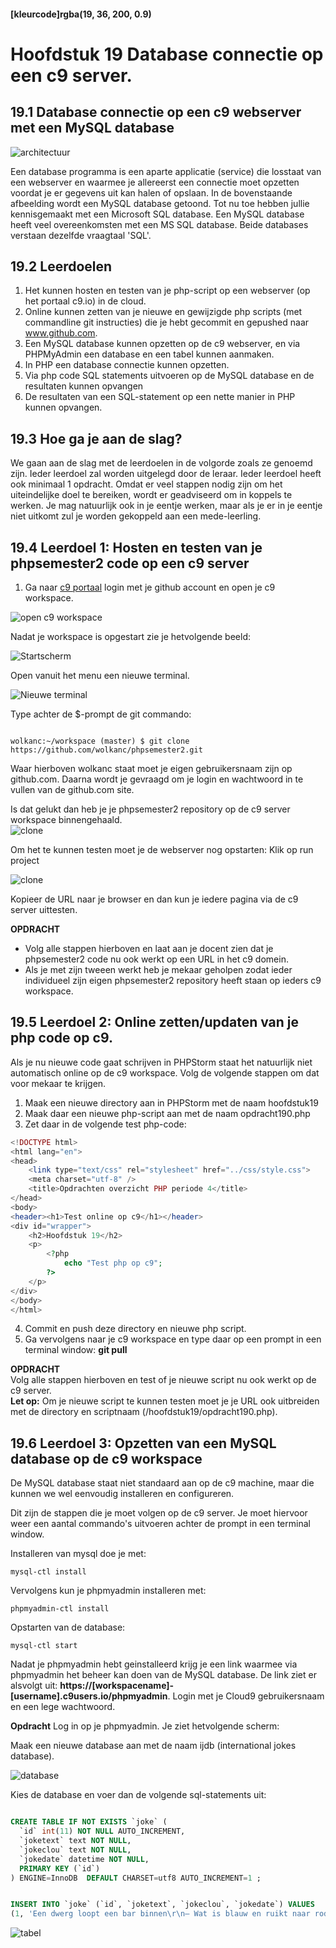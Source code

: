 #### [kleurcode]rgba(19, 36, 200, 0.9)

# Hoofdstuk 19 Database connectie op een c9 server.

## 19.1 Database connectie op een c9 webserver met een MySQL database
 
![architectuur](https://github.com/ictacademiekw1c/opdrachten-repository/blob/master/php/p4/images/dbserver.gif?raw=true)
 
Een database programma is een aparte applicatie (service) die losstaat van een webserver en waarmee je allereerst een connectie moet opzetten voordat je er gegevens uit kan halen of opslaan.
In de bovenstaande afbeelding wordt een MySQL database getoond. Tot nu toe hebben jullie kennisgemaakt met een Microsoft SQL database. 
Een MySQL database heeft veel overeenkomsten met een MS SQL database. Beide databases verstaan dezelfde vraagtaal 'SQL'.


## 19.2 Leerdoelen

1. Het kunnen hosten en testen van je php-script op een webserver (op het portaal c9.io) in de cloud.
2. Online kunnen zetten van je nieuwe en gewijzigde php scripts (met commandline git instructies) die je hebt gecommit en gepushed naar www.github.com.
3. Een MySQL database kunnen opzetten op de c9 webserver, en via PHPMyAdmin een database en een tabel kunnen aanmaken.
4. In PHP een database connectie kunnen opzetten.
5. Via php code SQL statements uitvoeren op de MySQL database en de resultaten kunnen opvangen
6. De resultaten van een SQL-statement op een nette manier in PHP kunnen opvangen.

## 19.3 Hoe ga je aan de slag?

We gaan aan de slag met de leerdoelen in de volgorde zoals ze genoemd zijn. 
Ieder leerdoel zal worden uitgelegd door de leraar. Ieder leerdoel heeft ook minimaal 1 opdracht. 
Omdat er veel stappen nodig zijn om het uiteindelijke doel te bereiken, wordt er geadviseerd om in koppels te werken. Je mag natuurlijk ook in je eentje werken, 
maar als je er in je eentje niet uitkomt zul je worden gekoppeld aan een mede-leerling.

## 19.4 Leerdoel 1: Hosten en testen van je phpsemester2 code op een c9 server

1. Ga naar [c9 portaal](http://c9.io) login met je github account en open je c9 workspace.

![open c9 workspace](https://github.com/ictacademiekw1c/opdrachten-repository/blob/master/php/p4/images/c9.png?raw=true)

Nadat je workspace is opgestart zie je hetvolgende beeld:<br>

![Startscherm](https://github.com/ictacademiekw1c/opdrachten-repository/blob/master/php/p4/images/c9start.png?raw=true)

Open vanuit het menu een nieuwe terminal.<br>

![Nieuwe terminal](https://github.com/ictacademiekw1c/opdrachten-repository/blob/master/php/p4/images/terminal.png?raw=true)

Type achter de $-prompt de git commando:<br>

 ~~~linux

 wolkanc:~/workspace (master) $ git clone https://github.com/wolkanc/phpsemester2.git

~~~

Waar hierboven wolkanc staat moet je eigen gebruikersnaam zijn op github.com. Daarna wordt je gevraagd om je login en wachtwoord in te vullen van de github.com site. <br>

Is dat gelukt dan heb je je phpsemester2 repository op de c9 server workspace binnengehaald.
<br>
![clone](https://github.com/ictacademiekw1c/opdrachten-repository/blob/master/php/p4/images/clone.png?raw=true)

Om het te kunnen testen moet je de webserver nog opstarten:
Klik op run project
<br>

![clone](https://github.com/ictacademiekw1c/opdrachten-repository/blob/master/php/p4/images/run.png?raw=true)

Kopieer de URL naar je browser en dan kun je iedere pagina via de c9 server uittesten.

__OPDRACHT__
- Volg alle stappen hierboven en laat aan je docent zien dat je phpsemester2 code nu ook werkt op een URL in het c9 domein.
- Als je met zijn tweeen werkt heb je mekaar geholpen zodat ieder individueel zijn eigen phpsemester2 repository heeft staan op ieders c9 workspace.

## 19.5 Leerdoel 2: Online zetten/updaten van je php code op c9.

Als je nu nieuwe code gaat schrijven in PHPStorm staat het natuurlijk niet automatisch online op de c9 workspace.
Volg de volgende stappen om dat voor mekaar te krijgen. 
1. Maak een nieuwe directory aan in PHPStorm met de naam hoofdstuk19
2. Maak daar een nieuwe php-script aan met de naam opdracht190.php
3. Zet daar in de volgende test php-code:

~~~php
<!DOCTYPE html>
<html lang="en">
<head>
    <link type="text/css" rel="stylesheet" href="../css/style.css">
    <meta charset="utf-8" />
    <title>Opdrachten overzicht PHP periode 4</title>
</head>
<body>
<header><h1>Test online op c9</h1></header>
<div id="wrapper">
    <h2>Hoofdstuk 19</h2>
    <p>
        <?php
            echo "Test php op c9";
        ?>
    </p>
</div>
</body>
</html>
~~~

4. Commit en push deze directory en nieuwe php script.
5. Ga vervolgens naar je c9 workspace en type daar op een prompt in een terminal window: __git pull__

__OPDRACHT__
<br>
Volg alle stappen hierboven en test of je nieuwe script nu ook werkt op de c9 server.
<br>__Let op:__ Om je nieuwe script te kunnen testen moet je je URL ook uitbreiden met de directory en scriptnaam (<basisURL>/hoofdstuk19/opdracht190.php).

## 19.6 Leerdoel 3: Opzetten van een MySQL database op de c9 workspace

De MySQL database staat niet standaard aan op de c9 machine, maar die kunnen we wel eenvoudig installeren en configureren.

Dit zijn de stappen die je moet volgen op de c9 server. Je moet hiervoor weer een aantal commando's uitvoeren achter de prompt in een terminal window.

Installeren van mysql doe je met:
~~~linux
mysql-ctl install
~~~

Vervolgens kun je phpmyadmin installeren met:
~~~linux
phpmyadmin-ctl install
~~~

Opstarten van de database:
~~~linux
mysql-ctl start
~~~

Nadat je phpmyadmin hebt geinstalleerd krijg je een link waarmee via phpmyadmin het beheer kan doen van de MySQL database.
De link ziet er alsvolgt uit: __https://[workspacename]-[username].c9users.io/phpmyadmin__. 
Login met je Cloud9 gebruikersnaam en een lege wachtwoord.

__Opdracht__
Log in op je phpmyadmin. Je ziet hetvolgende scherm:<br>

Maak een nieuwe database aan met de naam ijdb (international jokes database).

![database](https://github.com/ictacademiekw1c/opdrachten-repository/blob/master/php/p4/images/database.png?raw=true)

Kies de database en voer dan de volgende sql-statements uit:

~~~sql

CREATE TABLE IF NOT EXISTS `joke` (
  `id` int(11) NOT NULL AUTO_INCREMENT,
  `joketext` text NOT NULL,
  `jokeclou` text NOT NULL,
  `jokedate` datetime NOT NULL,
  PRIMARY KEY (`id`)
) ENGINE=InnoDB  DEFAULT CHARSET=utf8 AUTO_INCREMENT=1 ;


INSERT INTO `joke` (`id`, `joketext`, `jokeclou`, `jokedate`) VALUES
(1, 'Een dwerg loopt een bar binnen\r\n– Wat is blauw en ruikt naar rode verf?', 'Blauwe verf!!!', '2017-01-30 13:01:32');

~~~

![tabel](https://github.com/ictacademiekw1c/opdrachten-repository/blob/master/php/p4/images/database.png?raw=true)



